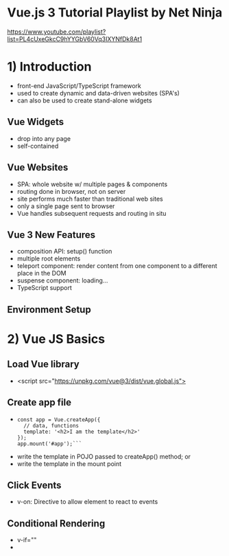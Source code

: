 # Vue.js 3 Tutorial Playlist by Net Ninja

https://www.youtube.com/playlist?list=PL4cUxeGkcC9hYYGbV60Vq3IXYNfDk8At1

# 1) Introduction
* front-end JavaScript/TypeScript framework
* used to create dynamic and data-driven websites (SPA's)
* can also be used to create stand-alone widgets
## Vue Widgets
* drop into any page
* self-contained
## Vue Websites
* SPA: whole website w/ multiple pages & components
* routing done in browser, not on server
* site performs much faster than traditional web sites
* only a single page sent to browser
* Vue handles subsequent requests and routing in situ
## Vue 3 New Features
* composition API: setup() function
* multiple root elements
* teleport component: render content from one component to a different place in the DOM
* suspense component: loading...
* TypeScript support
## Environment Setup

# 2) Vue JS Basics
## Load Vue library
* \<script src="https://unpkg.com/vue@3/dist/vue.global.js"></script>
## Create app file
* `````
  const app = Vue.createApp({
    // data, functions
    template: '<h2>I am the template</h2>'
  });
  app.mount('#app');```
* write the template in POJO passed to createApp() method; or
* write the template in the mount point 
## Click Events
* v-on: Directive to allow element to react to events
## Conditional Rendering
* v-if=""
* 